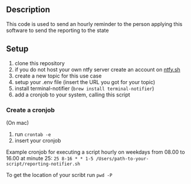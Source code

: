 ## Description

This code is used to send an hourly reminder to the person applying this software to send the reporting to the state

## Setup

1. clone this repository
2. if you do not host your own ntfy server create an account on [ntfy.sh](ntfy.sh)
3. create a new topic for this use case
4. setup your .env file (insert the URL you got for your topic)
5. install terminal-notifier (`brew install terminal-notifier`)
6. add a cronjob to your system, calling this script

### Create a cronjob

(On mac)

1. run `crontab -e`
2. insert your cronjob

Example cronjob for executing a script hourly on weekdays from 08.00 to 16.00 at minute 25:
`25 8-16 * * 1-5 /Users/path-to-your-script/reporting-notifier.sh`

To get the location of your scribt run `pwd -P`
